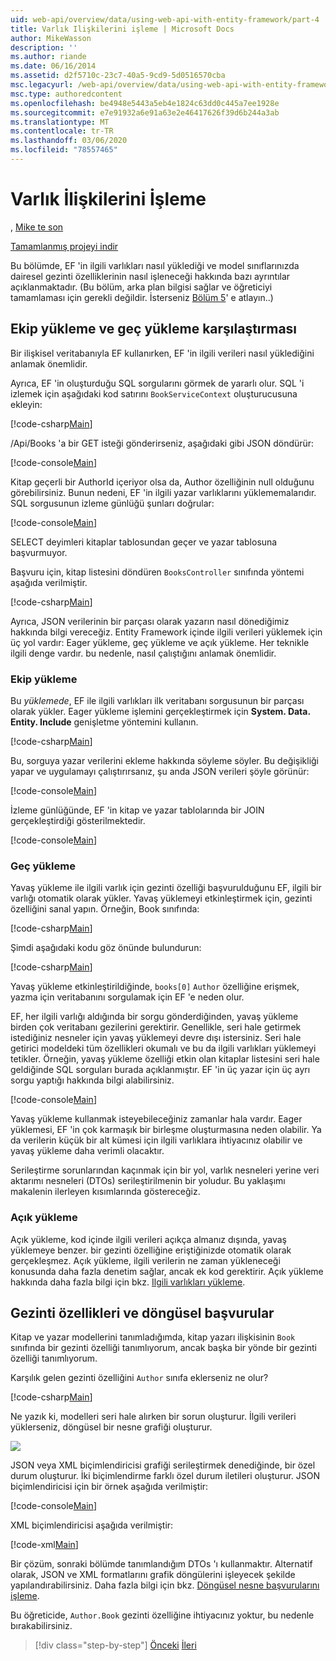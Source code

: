 ```yaml
---
uid: web-api/overview/data/using-web-api-with-entity-framework/part-4
title: Varlık Ilişkilerini işleme | Microsoft Docs
author: MikeWasson
description: ''
ms.author: riande
ms.date: 06/16/2014
ms.assetid: d2f5710c-23c7-40a5-9cd9-5d0516570cba
msc.legacyurl: /web-api/overview/data/using-web-api-with-entity-framework/part-4
msc.type: authoredcontent
ms.openlocfilehash: be4948e5443a5eb4e1824c63dd0c445a7ee1928e
ms.sourcegitcommit: e7e91932a6e91a63e2e46417626f39d6b244a3ab
ms.translationtype: MT
ms.contentlocale: tr-TR
ms.lasthandoff: 03/06/2020
ms.locfileid: "78557465"
---
```

# <a name="handling-entity-relations"></a>Varlık İlişkilerini İşleme

, [Mike te son](https://github.com/MikeWasson)

[Tamamlanmış projeyi indir](https://github.com/MikeWasson/BookService)

Bu bölümde, EF 'in ilgili varlıkları nasıl yüklediği ve model sınıflarınızda dairesel gezinti özelliklerinin nasıl işleneceği hakkında bazı ayrıntılar açıklanmaktadır. (Bu bölüm, arka plan bilgisi sağlar ve öğreticiyi tamamlaması için gerekli değildir. İsterseniz [Bölüm 5](part-5.md)' e atlayın..)

## <a name="eager-loading-versus-lazy-loading"></a>Ekip yükleme ve geç yükleme karşılaştırması

Bir ilişkisel veritabanıyla EF kullanırken, EF 'in ilgili verileri nasıl yüklediğini anlamak önemlidir.

Ayrıca, EF 'in oluşturduğu SQL sorgularını görmek de yararlı olur. SQL 'i izlemek için aşağıdaki kod satırını `BookServiceContext` oluşturucusuna ekleyin:

[!code-csharp[Main](part-4/samples/sample1.cs)]

/Api/Books 'a bir GET isteği gönderirseniz, aşağıdaki gibi JSON döndürür:

[!code-console[Main](part-4/samples/sample2.cmd)]

Kitap geçerli bir AuthorId içeriyor olsa da, Author özelliğinin null olduğunu görebilirsiniz. Bunun nedeni, EF 'in ilgili yazar varlıklarını yüklememalarıdır. SQL sorgusunun izleme günlüğü şunları doğrular:

[!code-console[Main](part-4/samples/sample3.sql)]

SELECT deyimleri kitaplar tablosundan geçer ve yazar tablosuna başvurmuyor.

Başvuru için, kitap listesini döndüren `BooksController` sınıfında yöntemi aşağıda verilmiştir.

[!code-csharp[Main](part-4/samples/sample4.cs)]

Ayrıca, JSON verilerinin bir parçası olarak yazarın nasıl dönediğimiz hakkında bilgi vereceğiz. Entity Framework içinde ilgili verileri yüklemek için üç yol vardır: Eager yükleme, geç yükleme ve açık yükleme. Her teknikle ilgili denge vardır. bu nedenle, nasıl çalıştığını anlamak önemlidir.

### <a name="eager-loading"></a>Ekip yükleme

Bu *yüklemede*, EF ile ilgili varlıkları ilk veritabanı sorgusunun bir parçası olarak yükler. Eager yükleme işlemini gerçekleştirmek için **System. Data. Entity. Include** genişletme yöntemini kullanın.

[!code-csharp[Main](part-4/samples/sample5.cs)]

Bu, sorguya yazar verilerini ekleme hakkında söyleme söyler. Bu değişikliği yapar ve uygulamayı çalıştırırsanız, şu anda JSON verileri şöyle görünür:

[!code-console[Main](part-4/samples/sample6.cmd)]

İzleme günlüğünde, EF 'in kitap ve yazar tablolarında bir JOIN gerçekleştirdiği gösterilmektedir.

[!code-console[Main](part-4/samples/sample7.cmd)]

### <a name="lazy-loading"></a>Geç yükleme

Yavaş yükleme ile ilgili varlık için gezinti özelliği başvurulduğunu EF, ilgili bir varlığı otomatik olarak yükler. Yavaş yüklemeyi etkinleştirmek için, gezinti özelliğini sanal yapın. Örneğin, Book sınıfında:

[!code-csharp[Main](part-4/samples/sample8.cs?highlight=6)]

Şimdi aşağıdaki kodu göz önünde bulundurun:

[!code-csharp[Main](part-4/samples/sample9.cs)]

Yavaş yükleme etkinleştirildiğinde, `books[0]` `Author` özelliğine erişmek, yazma için veritabanını sorgulamak için EF 'e neden olur.

EF, her ilgili varlığı aldığında bir sorgu gönderdiğinden, yavaş yükleme birden çok veritabanı gezilerini gerektirir. Genellikle, seri hale getirmek istediğiniz nesneler için yavaş yüklemeyi devre dışı istersiniz. Seri hale getirici modeldeki tüm özellikleri okumalı ve bu da ilgili varlıkları yüklemeyi tetikler. Örneğin, yavaş yükleme özelliği etkin olan kitaplar listesini seri hale geldiğinde SQL sorguları burada açıklanmıştır. EF 'in üç yazar için üç ayrı sorgu yaptığı hakkında bilgi alabilirsiniz.

[!code-console[Main](part-4/samples/sample10.sql)]

Yavaş yükleme kullanmak isteyebileceğiniz zamanlar hala vardır. Eager yüklemesi, EF 'in çok karmaşık bir birleşme oluşturmasına neden olabilir. Ya da verilerin küçük bir alt kümesi için ilgili varlıklara ihtiyacınız olabilir ve yavaş yükleme daha verimli olacaktır.

Serileştirme sorunlarından kaçınmak için bir yol, varlık nesneleri yerine veri aktarımı nesneleri (DTOs) serileştirilmenin bir yoludur. Bu yaklaşımı makalenin ilerleyen kısımlarında göstereceğiz.

### <a name="explicit-loading"></a>Açık yükleme

Açık yükleme, kod içinde ilgili verileri açıkça almanız dışında, yavaş yüklemeye benzer. bir gezinti özelliğine eriştiğinizde otomatik olarak gerçekleşmez. Açık yükleme, ilgili verilerin ne zaman yükleneceği konusunda daha fazla denetim sağlar, ancak ek kod gerektirir. Açık yükleme hakkında daha fazla bilgi için bkz. [Ilgili varlıkları yükleme](https://msdn.microsoft.com/data/jj574232#explicit).

## <a name="navigation-properties-and-circular-references"></a>Gezinti özellikleri ve döngüsel başvurular

Kitap ve yazar modellerini tanımladığımda, kitap yazarı ilişkisinin `Book` sınıfında bir gezinti özelliği tanımlıyorum, ancak başka bir yönde bir gezinti özelliği tanımlıyorum.

Karşılık gelen gezinti özelliğini `Author` sınıfa eklerseniz ne olur?

[!code-csharp[Main](part-4/samples/sample11.cs?highlight=7)]

Ne yazık ki, modelleri seri hale alırken bir sorun oluşturur. İlgili verileri yüklerseniz, döngüsel bir nesne grafiği oluşturur.

![](part-4/_static/image1.png)

JSON veya XML biçimlendiricisi grafiği serileştirmek denediğinde, bir özel durum oluşturur. İki biçimlendirme farklı özel durum iletileri oluşturur. JSON biçimlendiricisi için bir örnek aşağıda verilmiştir:

[!code-console[Main](part-4/samples/sample12.cmd)]

XML biçimlendiricisi aşağıda verilmiştir:

[!code-xml[Main](part-4/samples/sample13.xml)]

Bir çözüm, sonraki bölümde tanımlandığım DTOs 'ı kullanmaktır. Alternatif olarak, JSON ve XML formatlarını grafik döngülerini işleyecek şekilde yapılandırabilirsiniz. Daha fazla bilgi için bkz. [Döngüsel nesne başvurularını işleme](../../formats-and-model-binding/json-and-xml-serialization.md#handling_circular_object_references).

Bu öğreticide, `Author.Book` gezinti özelliğine ihtiyacınız yoktur, bu nedenle bırakabilirsiniz.

> [!div class="step-by-step"]
> [Önceki](part-3.md)
> [İleri](part-5.md)
